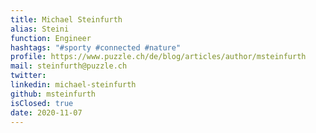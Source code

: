 ```yaml
---
title: Michael Steinfurth
alias: Steini
function: Engineer
hashtags: "#sporty #connected #nature"
profile: https://www.puzzle.ch/de/blog/articles/author/msteinfurth
mail: steinfurth@puzzle.ch
twitter:
linkedin: michael-steinfurth
github: msteinfurth
isClosed: true
date: 2020-11-07
---
```

